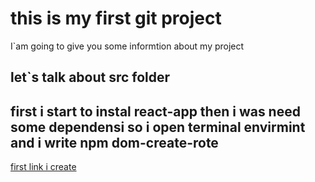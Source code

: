 # this is my first git project
I`am going to give you some informtion about my project 
## let`s talk about src folder
first i start to instal react-app 
then i was need some dependensi so i open terminal envirmint
and i write **npm dom-create-rote**
---
[first link i create](https://translate.google.com/?sl=auto&tl=en&op=translate)
